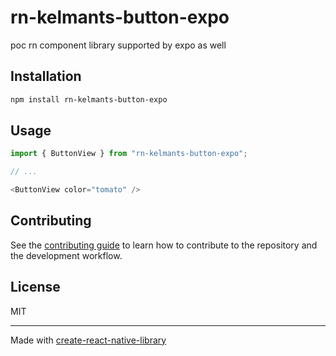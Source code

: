 # rn-kelmants-button-expo

poc rn component library supported by expo as well

## Installation

```sh
npm install rn-kelmants-button-expo
```

## Usage

```js
import { ButtonView } from "rn-kelmants-button-expo";

// ...

<ButtonView color="tomato" />
```

## Contributing

See the [contributing guide](CONTRIBUTING.md) to learn how to contribute to the repository and the development workflow.

## License

MIT

---

Made with [create-react-native-library](https://github.com/callstack/react-native-builder-bob)

